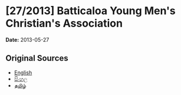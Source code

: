 # [27/2013] Batticaloa Young Men's Christian's Association

**Date:** 2013-05-27

## Original Sources

- [English](https://documents.gov.lk/view/bills/2013/5/27-2013_E.pdf)
- [සිංහල](https://documents.gov.lk/view/bills/2013/5/27-2013_S.pdf)
- [தமிழ்](https://documents.gov.lk/view/bills/2013/5/27-2013_T.pdf)

